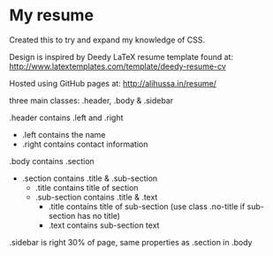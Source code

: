 # My resume

Created this to try and expand my knowledge of CSS.

Design is inspired by Deedy LaTeX resume template found at: http://www.latextemplates.com/template/deedy-resume-cv

Hosted using GitHub pages at: http://alihussa.in/resume/

three main classes: .header, .body & .sidebar

.header contains .left and .right 
  * .left contains the name 
  * .right contains contact information

.body contains .section
  * .section contains .title & .sub-section
    * .title contains title of section
    * .sub-section contains .title & .text
      * .title contains title of sub-section (use class .no-title if sub-section has no title)
      * .text contains sub-section text

.sidebar is right 30% of page, same properties as .section in .body
